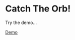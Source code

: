 # Catch The Orb! 
Try the demo...

[Demo](https://andipanic.github.io/catch_the_orb/catch_the_orb.html)
